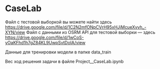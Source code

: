 # CaseLab

Файл с тестовой выборкой вы можете найти здесь
https://drive.google.com/file/d/1C2N2mfONpCVrH95xHJjMcueXvvh_-XYN/view
Файл с данными из OSRM API для тестовой выборки — здесь
https://drive.google.com/file/d/1wCoS-yOaKFhd1h7gZ84KL9UwpSvtDoIA/view

Данные для тренировки модели в папке data_train

Вес ход решения задачи в файле Project__CaseLab.ipynb